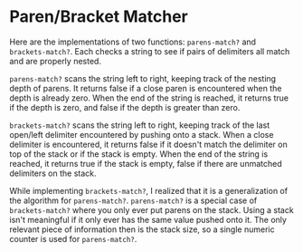 # Paren/Bracket Matcher

Here are the implementations of two functions: `parens-match?` and `brackets-match?`. Each checks a string to see if pairs of delimiters all match and are properly nested.

`parens-match?` scans the string left to right, keeping track of the nesting depth of parens. It returns false if a close paren is encountered when the depth is already zero. When the end of the string is reached, it returns true if the depth is zero, and false if the depth is greater than zero.

`brackets-match?` scans the string left to right, keeping track of the last open/left delimiter encountered by pushing onto a stack. When a close delimiter is encountered, it returns false if it doesn't match the delimiter on top of the stack or if the stack is empty. When the end of the string is reached, it returns true if the stack is empty, false if there are unmatched delimiters on the stack.

While implementing `brackets-match?`, I realized that it is a generalization of the algorithm for `parens-match?`. `parens-match?` is a special case of `brackets-match?` where you only ever put parens on the stack. Using a stack isn't meaningful if it only ever has the same value pushed onto it. The only relevant piece of information then is the stack size, so a single numeric counter is used for `parens-match?`.
